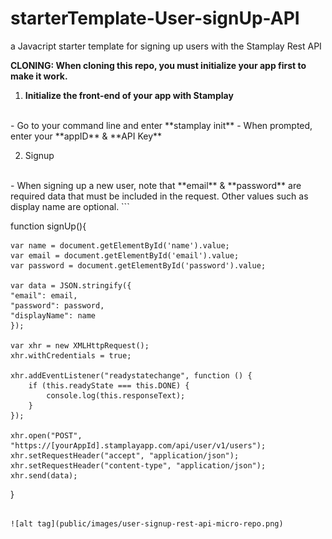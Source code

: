 # starterTemplate-User-signUp-API
a Javacript starter template for signing up users with the Stamplay Rest API

**CLONING: When cloning this repo, you must initialize your app first to make it work.**

 1) **Initialize the front-end of your app with Stamplay**
 <br>
- Go to your command line and enter **stamplay init**
- When prompted, enter your **appID** & **API Key**

2) Signup
<br>
- When signing up a new user, note that **email** & **password** are required data that must be included in the request. 
Other values such as display name are optional.
```

function signUp(){

	var name = document.getElementById('name').value;
	var email = document.getElementById('email').value;
	var password = document.getElementById('password').value;

	var data = JSON.stringify({
  	"email": email,
  	"password": password,
  	"displayName": name
    });

	var xhr = new XMLHttpRequest();
	xhr.withCredentials = true;

	xhr.addEventListener("readystatechange", function () {
  		if (this.readyState === this.DONE) {
    		console.log(this.responseText);
  		}
	});

	xhr.open("POST", "https://[yourAppId].stamplayapp.com/api/user/v1/users");
	xhr.setRequestHeader("accept", "application/json");
	xhr.setRequestHeader("content-type", "application/json");
	xhr.send(data);
}
```

![alt tag](public/images/user-signup-rest-api-micro-repo.png)
